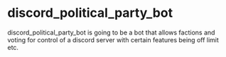 # discord_political_party_bot
discord_political_party_bot is going to be a bot that allows factions and voting for control of a discord server with certain features being off limit etc. 
